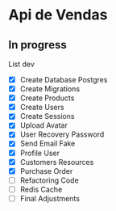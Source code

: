 # Api de Vendas
## In progress
List dev
- [x] Create Database Postgres
- [x] Create Migrations
- [x] Create Products 
- [x] Create Users
- [x] Create Sessions
- [x] Upload Avatar
- [x] User Recovery Password
- [x] Send Email Fake 
- [x] Profile User
- [x] Customers Resources
- [x] Purchase Order
- [ ] Refactoring Code
- [ ] Redis Cache
- [ ] Final Adjustments